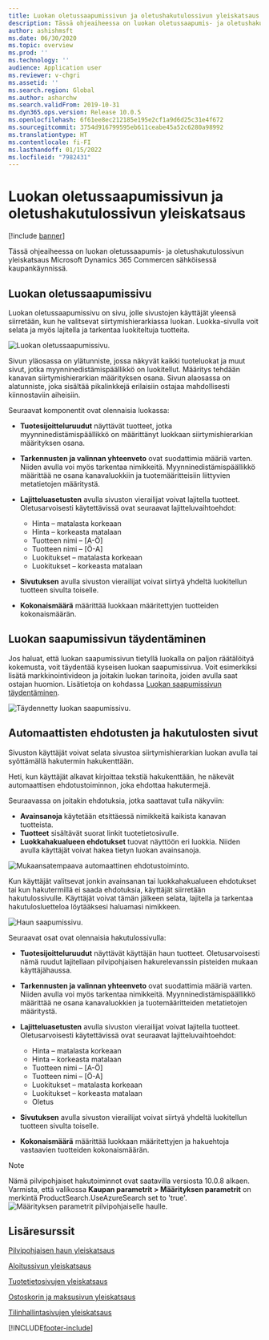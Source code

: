 ```yaml
---
title: Luokan oletussaapumissivun ja oletushakutulossivun yleiskatsaus
description: Tässä ohjeaiheessa on luokan oletussaapumis- ja oletushakutulossivun yleiskatsaus Dynamics 365 Commerce -sovelluksessa.
author: ashishmsft
ms.date: 06/30/2020
ms.topic: overview
ms.prod: ''
ms.technology: ''
audience: Application user
ms.reviewer: v-chgri
ms.assetid: ''
ms.search.region: Global
ms.author: asharchw
ms.search.validFrom: 2019-10-31
ms.dyn365.ops.version: Release 10.0.5
ms.openlocfilehash: 6f61ee8ec212185e195e2cf1a9d6d25c31e4f672
ms.sourcegitcommit: 3754d916799595eb611ceabe45a52c6280a98992
ms.translationtype: HT
ms.contentlocale: fi-FI
ms.lasthandoff: 01/15/2022
ms.locfileid: "7982431"
---
```

# <a name="default-category-landing-page-and-search-results-page-overview"></a>Luokan oletussaapumissivun ja oletushakutulossivun yleiskatsaus

[!include [banner](includes/banner.md)]

Tässä ohjeaiheessa on luokan oletussaapumis- ja oletushakutulossivun yleiskatsaus Microsoft Dynamics 365 Commercen sähköisessä kaupankäynnissä.

## <a name="default-category-landing-page"></a>Luokan oletussaapumissivu

Luokan oletussaapumissivu on sivu, jolle sivustojen käyttäjät yleensä siirretään, kun he valitsevat siirtymishierarkiassa luokan. Luokka-sivulla voit selata ja myös lajitella ja tarkentaa luokiteltuja tuotteita.

![Luokan oletussaapumissivu.](./media/SimpleCategoryLandingDressCategory.png)

Sivun yläosassa on ylätunniste, jossa näkyvät kaikki tuoteluokat ja muut sivut, jotka myynninedistämispäällikkö on luokitellut. Määritys tehdään kanavan siirtymishierarkian määrityksen osana. Sivun alaosassa on alatunniste, joka sisältää pikalinkkejä erilaisiin ostajaa mahdollisesti kiinnostaviin aiheisiin.

Seuraavat komponentit ovat olennaisia luokassa:

- **Tuotesijoitteluruudut** näyttävät tuotteet, jotka myynninedistämispäällikkö on määrittänyt luokkaan siirtymishierarkian määrityksen osana.
- **Tarkennusten ja valinnan yhteenveto** ovat suodattimia määriä varten. Niiden avulla voi myös tarkentaa nimikkeitä. Myynninedistämispäällikkö määrittää ne osana kanavaluokkiin ja tuotemääritteisiin liittyvien metatietojen määritystä.
- **Lajitteluasetusten** avulla sivuston vierailijat voivat lajitella tuotteet. Oletusarvoisesti käytettävissä ovat seuraavat lajitteluvaihtoehdot:

    - Hinta – matalasta korkeaan
    - Hinta – korkeasta matalaan
    - Tuotteen nimi – \[A-Ö\]
    - Tuotteen nimi – \[Ö-A\]
    - Luokitukset – matalasta korkeaan
    - Luokitukset – korkeasta matalaan

- **Sivutuksen** avulla sivuston vierailijat voivat siirtyä yhdeltä luokitellun tuotteen sivulta toiselle.
- **Kokonaismäärä** määrittää luokkaan määritettyjen tuotteiden kokonaismäärän.

## <a name="enrich-a-category-landing-page"></a>Luokan saapumissivun täydentäminen

Jos haluat, että luokan saapumissivun tietyllä luokalla on paljon räätälöityä kokemusta, voit täydentää kyseisen luokan saapumissivua. Voit esimerkiksi lisätä markkinointivideon ja joitakin luokan tarinoita, joiden avulla saat ostajan huomion. Lisätietoja on kohdassa [Luokan saapumissivun täydentäminen](enrich-category-page.md).

![Täydennetty luokan saapumissivu.](./media/CategoryLandingPages.png)

## <a name="auto-suggest-and-search-results-pages"></a>Automaattisten ehdotusten ja hakutulosten sivut

Sivuston käyttäjät voivat selata sivustoa siirtymishierarkian luokan avulla tai syöttämällä hakutermin hakukenttään.

Heti, kun käyttäjät alkavat kirjoittaa tekstiä hakukenttään, he näkevät automaattisen ehdotustoiminnon, joka ehdottaa hakutermejä.

Seuraavassa on joitakin ehdotuksia, jotka saattavat tulla näkyviin:

- **Avainsanoja** käytetään etsittäessä nimikkeitä kaikista kanavan tuotteista.
- **Tuotteet** sisältävät suorat linkit tuotetietosivulle.
- **Luokkahakualueen ehdotukset** tuovat näyttöön eri luokkia. Niiden avulla käyttäjät voivat hakea tietyn luokan avainsanoja.

![Mukaansatempaava automaattinen ehdotustoiminto.](./media/ImmersiveAutoSuggestUX.png)

Kun käyttäjät valitsevat jonkin avainsanan tai luokkahakualueen ehdotukset tai kun hakutermillä ei saada ehdotuksia, käyttäjät siirretään hakutulossivulle. Käyttäjät voivat tämän jälkeen selata, lajitella ja tarkentaa hakutulosluetteloa löytääksesi haluamasi nimikkeen.

![Haun saapumissivu.](./media/SearchLanding.png)

Seuraavat osat ovat olennaisia hakutulossivulla:

- **Tuotesijoitteluruudut** näyttävät käyttäjän haun tuotteet. Oletusarvoisesti nämä ruudut lajitellaan pilvipohjaisen hakurelevanssin pisteiden mukaan käyttäjähaussa.
- **Tarkennusten ja valinnan yhteenveto** ovat suodattimia määriä varten. Niiden avulla voi myös tarkentaa nimikkeitä. Myynninedistämispäällikkö määrittää ne osana kanavaluokkien ja tuotemääritteiden metatietojen määritystä.
- **Lajitteluasetusten** avulla sivuston vierailijat voivat lajitella tuotteet. Oletusarvoisesti käytettävissä ovat seuraavat lajitteluvaihtoehdot:

    - Hinta – matalasta korkeaan
    - Hinta – korkeasta matalaan
    - Tuotteen nimi – \[A-Ö\]
    - Tuotteen nimi – \[Ö-A\]
    - Luokitukset – matalasta korkeaan
    - Luokitukset – korkeasta matalaan
    - Oletus

- **Sivutuksen** avulla sivuston vierailijat voivat siirtyä yhdeltä luokitellun tuotteen sivulta toiselle.
- **Kokonaismäärä** määrittää luokkaan määritettyjen ja hakuehtoja vastaavien tuotteiden kokonaismäärän.

>[!NOTE]
>Nämä pilvipohjaiset hakutoiminnot ovat saatavilla versiosta 10.0.8 alkaen. Varmista, että valikossa **Kaupan parametrit > Määrityksen parametrit** on merkintä ProductSearch.UseAzureSearch set to 'true'. 
![Määrityksen parametrit pilvipohjaiselle haulle.](./media/CloudPoweredSearchConfigurationParameters.png)

## <a name="additional-resources"></a>Lisäresurssit

[Pilvipohjaisen haun yleiskatsaus](cloud-powered-search-overview.md)

[Aloitussivun yleiskatsaus](quick-tour-home-page.md)

[Tuotetietosivujen yleiskatsaus](quick-tour-pdp.md)

[Ostoskorin ja maksusivun yleiskatsaus](quick-tour-cart-checkout.md)

[Tilinhallintasivujen yleiskatsaus](quick-tour-account-management.md)



[!INCLUDE[footer-include](../includes/footer-banner.md)]